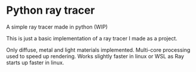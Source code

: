 # Python ray tracer
A simple ray tracer made in python (WIP)

This is just a basic implementation of a ray tracer I made as a project.


Only diffuse, metal and light materials implemented. Multi-core processing used to speed up rendering.
Works slightly faster in linux or WSL as Ray starts up faster in linux.
